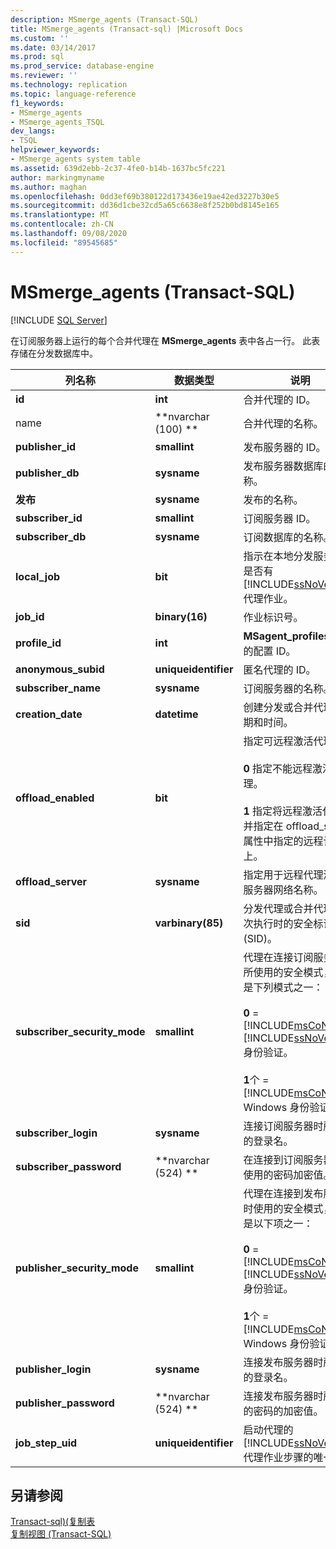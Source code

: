 ```yaml
---
description: MSmerge_agents (Transact-SQL)
title: MSmerge_agents (Transact-sql) |Microsoft Docs
ms.custom: ''
ms.date: 03/14/2017
ms.prod: sql
ms.prod_service: database-engine
ms.reviewer: ''
ms.technology: replication
ms.topic: language-reference
f1_keywords:
- MSmerge_agents
- MSmerge_agents_TSQL
dev_langs:
- TSQL
helpviewer_keywords:
- MSmerge_agents system table
ms.assetid: 639d2ebb-2c37-4fe0-b14b-1637bc5fc221
author: markingmyname
ms.author: maghan
ms.openlocfilehash: 0dd3ef69b380122d173436e19ae42ed3227b30e5
ms.sourcegitcommit: dd36d1cbe32cd5a65c6638e8f252b0bd8145e165
ms.translationtype: MT
ms.contentlocale: zh-CN
ms.lasthandoff: 09/08/2020
ms.locfileid: "89545685"
---
```

# <a name="msmerge_agents-transact-sql"></a>MSmerge_agents (Transact-SQL)
[!INCLUDE [SQL Server](../../includes/applies-to-version/sqlserver.md)]

  在订阅服务器上运行的每个合并代理在 **MSmerge_agents** 表中各占一行。 此表存储在分发数据库中。  
  
|列名称|数据类型|说明|  
|-----------------|---------------|-----------------|  
|**id**|**int**|合并代理的 ID。|  
|name |**nvarchar (100) **|合并代理的名称。|  
|**publisher_id**|**smallint**|发布服务器的 ID。|  
|**publisher_db**|**sysname**|发布服务器数据库的名称。|  
|**发布**|**sysname**|发布的名称。|  
|**subscriber_id**|**smallint**|订阅服务器 ID。|  
|**subscriber_db**|**sysname**|订阅数据库的名称。|  
|**local_job**|**bit**|指示在本地分发服务器上是否有 [!INCLUDE[ssNoVersion](../../includes/ssnoversion-md.md)] 代理作业。|  
|**job_id**|**binary(16)**|作业标识号。|  
|**profile_id**|**int**|**MSagent_profiles**表中的配置 ID。|  
|**anonymous_subid**|**uniqueidentifier**|匿名代理的 ID。|  
|**subscriber_name**|**sysname**|订阅服务器的名称。|  
|**creation_date**|**datetime**|创建分发或合并代理的日期和时间。|  
|**offload_enabled**|**bit**|指定可远程激活代理。<br /><br /> **0** 指定不能远程激活代理。<br /><br /> **1** 指定将远程激活代理，并指定在 offload_server 属性中指定的远程计算机上。|  
|**offload_server**|**sysname**|指定用于远程代理激活的服务器网络名称。|  
|**sid**|**varbinary(85)**|分发代理或合并代理第一次执行时的安全标识号 (SID)。|  
|**subscriber_security_mode**|**smallint**|代理在连接订阅服务器时所使用的安全模式，可以是下列模式之一：<br /><br /> **0**  =  [!INCLUDE[msCoName](../../includes/msconame-md.md)] [!INCLUDE[ssNoVersion](../../includes/ssnoversion-md.md)] 身份验证。<br /><br /> **1**个  =  [!INCLUDE[msCoName](../../includes/msconame-md.md)] Windows 身份验证。|  
|**subscriber_login**|**sysname**|连接订阅服务器时所使用的登录名。|  
|**subscriber_password**|**nvarchar (524) **|在连接到订阅服务器时所使用的密码加密值。|  
|**publisher_security_mode**|**smallint**|代理在连接到发布服务器时使用的安全模式，可以是以下项之一：<br /><br /> **0**  =  [!INCLUDE[msCoName](../../includes/msconame-md.md)] [!INCLUDE[ssNoVersion](../../includes/ssnoversion-md.md)] 身份验证。<br /><br /> **1**个  =  [!INCLUDE[msCoName](../../includes/msconame-md.md)] Windows 身份验证。|  
|**publisher_login**|**sysname**|连接发布服务器时所使用的登录名。|  
|**publisher_password**|**nvarchar (524) **|连接发布服务器时所使用的密码的加密值。|  
|**job_step_uid**|**uniqueidentifier**|启动代理的 [!INCLUDE[ssNoVersion](../../includes/ssnoversion-md.md)] 代理作业步骤的唯一 ID。|  
  
## <a name="see-also"></a>另请参阅  
 [Transact-sql&#41;&#40;复制表 ](../../relational-databases/system-tables/replication-tables-transact-sql.md)   
 [复制视图 (Transact-SQL)](../../relational-databases/system-views/replication-views-transact-sql.md)  
  
  
